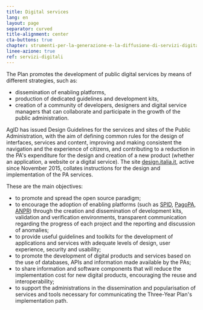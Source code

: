 ```yaml
---
title: Digital services
lang: en
layout: page
separator: curved
title-alignment: center
cta-buttons: true
chapter: strumenti-per-la-generazione-e-la-diffusione-di-servizi-digitali
linee-azione: true
ref: servizi-digitali
---
```

The Plan promotes the development of public digital services by means of different strategies, such as:  
- dissemination of enabling platforms,
- production of dedicated guidelines and development kits, 
- creation of a community of developers, designers and digital service managers that can collaborate and participate in the growth of the public administration.

AgID has issued Design Guidelines for the services and sites of the Public Administration, with the aim of defining common rules for the design of interfaces, services and content, improving and making consistent the navigation and the experience of citizens, and contributing to a reduction in the PA&#39;s expenditure for the design and creation of a new product (whether an application, a website or a digital service). The site [design.italia.it](http://design.italia.it), active since November 2015, collates instructions for the design and implementation of the PA services.

These are the main objectives:

- to promote and spread the open source paradigm;
- to encourage the adoption of enabling platforms (such as [SPID](https://teamdigitale.governo.it/en/projects/digital-identity.htm), [PagoPA](https://teamdigitale.governo.it/en/projects/digital-payments.htm), [ANPR](https://teamdigitale.governo.it/en/projects/anpr.htm)) through the creation and dissemination of development kits, validation and verification environments, transparent communication regarding the progress of each project and the reporting and discussion of anomalies;
- to provide useful guidelines and toolkits for the development of applications and services with adequate levels of design, user experience, security and usability;
- to promote the development of digital products and services based on the use of databases, APIs and information made available by the PAs;
- to share information and software components that will reduce the implementation cost for new digital products, encouraging the reuse and interoperability;
- to support the administrations in the dissemination and popularisation of services and tools necessary for communicating the Three-Year Plan&#39;s implementation path.
